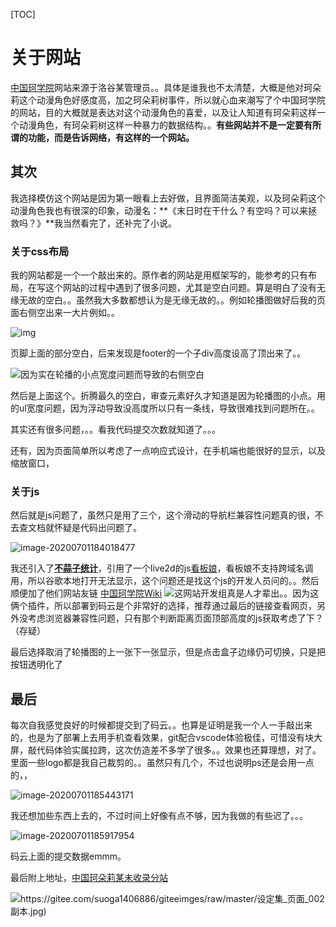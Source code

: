 



[TOC]

# 关于网站

[中国珂学院](https://www.chtholly.ac.cn/)网站来源于洛谷某管理员。。具体是谁我也不太清楚，大概是他对珂朵莉这个动漫角色好感度高，加之珂朵莉树事件，所以就心血来潮写了个中国珂学院的网站，目的大概就是表达对这个动漫角色的喜爱，以及让人知道有珂朵莉这样一个动漫角色，有珂朵莉树这样一种暴力的数据结构。。**有些网站并不是一定要有所谓的功能，而是告诉网络，有这样的一个网站。**

## 其次

我选择模仿这个网站是因为第一眼看上去好做，且界面简洁美观，以及珂朵莉这个动漫角色我也有很深的印象，动漫名：**《末日时在干什么？有空吗？可以来拯救吗？》**我当然看完了，还补完了小说。

### 关于css布局

我的网站都是一个一个敲出来的。原作者的网站是用框架写的，能参考的只有布局，在写这个网站的过程中遇到了很多问题，尤其是空白问题。算是明白了没有无缘无故的空白。。虽然我大多数都想认为是无缘无故的。。例如轮播图做好后我的页面右侧空出来一大片例如。。

![img](https://gitee.com/suoga1406886/giteeimges/raw/master/1M6S`SQK%YWMN]W1MPD@[VL.png)

页脚上面的部分空白，后来发现是footer的一个子div高度设高了顶出来了。。

![因为实在轮播的小点宽度问题而导致的右侧空白](https://gitee.com/suoga1406886/giteeimges/raw/master/因为实在轮播的小点宽度问题而导致的右侧空白.png)

然后是上面这个。折腾最久的空白，审查元素好久才知道是因为轮播图的小点。用的ul宽度问题，因为浮动导致没高度所以只有一条线，导致很难找到问题所在。。

其实还有很多问题，。。看我代码提交次数就知道了。。。

还有，因为页面简单所以考虑了一点响应式设计，在手机端也能很好的显示，以及缩放窗口，

### 关于js

然后就是js问题了，虽然只是用了三个，这个滑动的导航栏兼容性问题真的很，不去查文档就怀疑是代码出问题了。

![image-20200701184018477](https://gitee.com/suoga1406886/giteeimges/raw/master/image-20200701184018477.png)

我还引入了[**不蒜子统计**](http://ibruce.info/2015/04/04/busuanzi/)，引用了一个live2d的js[看板娘](https://github.com/akikowork)，看板娘不支持跨域名调用，所以谷歌本地打开无法显示，这个问题还是找这个js的开发人员问的。。然后顺便加了他们网站友链 [中国珂学院Wiki](https://wiki.sukasuka.cn/index.php?title=%E9%A6%96%E9%A1%B5&oldid=17764)  ![这网站开发组真是人才辈出。。](https://gitee.com/suoga1406886/giteeimges/raw/master/1140px-珂说.jpg)因为这俩个插件，所以部署到码云是个非常好的选择，推荐通过最后的链接查看网页，另外没考虑浏览器兼容性问题，只有那个判断距离页面顶部高度的js获取考虑了下？（存疑）

最后选择取消了轮播图的上一张下一张显示，但是点击盒子边缘仍可切换，只是把按钮透明化了

## 最后

每次自我感觉良好的时候都提交到了码云。。也算是证明是我一个人一手敲出来的，也是为了部署上去用手机查看效果，git配合vscode体验极佳，可惜没有块大屏，敲代码体验实属拉跨，这次仿造差不多学了很多。。效果也还算理想，对了。里面一些logo都是我自己裁剪的。。虽然只有几个，不过也说明ps还是会用一点的，，

![image-20200701185443171](https://gitee.com/suoga1406886/giteeimges/raw/master/image-20200701185443171.png)

我还想加些东西上去的，不过时间上好像有点不够，因为我做的有些迟了。。。

![image-20200701185917954](https://gitee.com/suoga1406886/giteeimges/raw/master/image-20200701185917954.png)

码云上面的提交数据emmm。

最后附上地址，[中国珂朵莉某未收录分站](https://suoga1406886.gitee.io/test1/)

![https://gitee.com/suoga1406886/giteeimges/raw/master/设定集_页面_002 副本.jpg)]()
